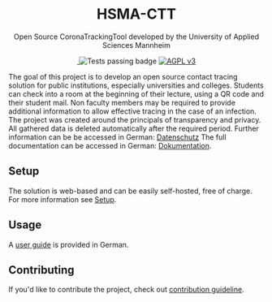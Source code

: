 <h1 align="center">
    HSMA-CTT
</h1>

<p align="center">
  Open Source CoronaTrackingTool developed by the University of Applied Sciences Mannheim
</p>

<p align="center">
 <a href="https://github.com/informatik-mannheim/HSMA-CTT/issues" title="Open Issues">
  <img alt="" src="https://img.shields.io/github/issues/informatik-mannheim/HSMA-CTT">
  </a>
  <img alt="Tests passing badge" src="https://img.shields.io/github/checks-status/informatik-mannheim/HSMA-CTT/dev">
   <a href="./LICENSE" title="License">
        <img alt="AGPL v3" src="https://img.shields.io/badge/License-AGPL%20v3-blue.svg">
    </a>
</p>

The goal of this project is to develop an open source contact tracing solution for public institutions, especially universities and colleges. Students can check into a room at the beginning of their lecture, using a QR code and their student mail. Non faculty members may be required to provide additional information to allow effective tracing in the case of an infection. The project was created around the principals of transparency and privacy. All gathered data is deleted automatically after the required period. Further information can be be accessed in German: [Datenschutz](https://ctt.hs-mannheim.de/datenschutz)
The full documentation can be accessed in German: [Dokumentation](documentation.md).

## Setup

The solution is web-based and can be easily self-hosted, free of charge. For more information see [Setup](setup.md).

## Usage

A [user guide](https://ctt.hs-mannheim.de/howToQr) is provided in German.

## Contributing

If you'd like to contribute the project, check out [contribution guideline](CONTRIBUTING.MD).
